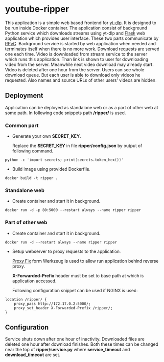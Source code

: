 # youtube-ripper
This application is a simple web based frontend for [yt-dlp](https://github.com/yt-dlp/yt-dlp). It is designed to be run inside Docker container. The application consist of background Python service which downloads streams using yt-dlp and [Flask](https://www.palletsprojects.com/p/flask/) web application which provides user interface. These two parts communicate by [RPyC](https://rpyc.readthedocs.io/en/latest/). Background service is started by web application when needed and terminates itself when there is no more work. Download requests are served one each time. Video is downloaded from stream service to the server which runs this application. Than link is shown to user for downloading video from the server. Meanwhile next video download may already start. Video is deleted after one hour from the server. Users can see whole download queue. But each user is able to download only videos he requested. Also names and source URLs of other users' videos are hidden.

## Deployment
Application can be deployed as standalone web or as a part of other web at some path. In following code snippets path **/ripper/** is used.

### Common part
- Generate your own **SECRET_KEY**.

   Replace the **SECRET_KEY** in file **ripper/config.json** by output of following command.

```
python -c 'import secrets; print(secrets.token_hex())'
```

- Build image using provided Dockerfile.
```
docker build -t ripper .
```

### Standalone web
- Create container and start it in background.
```
docker run -d -p 80:5000 --restart always --name ripper ripper
```

### Part of other web
- Create container and start it in background.
```
docker run -d --restart always --name ripper ripper
```

- Setup webserver to proxy requests to the application.

   [Proxy Fix](https://werkzeug.palletsprojects.com/en/3.0.x/middleware/proxy_fix/) form Werkzeug is used to allow run application behind reverse proxy.

   **X-Forwarded-Prefix** header must be set to base path at which is application accessed.

   Following configuration snippet can be used if NGINX is used:

```
location /ripper/ {
    proxy_pass http://172.17.0.2:5000/;
    proxy_set_header X-Forwarded-Prefix /ripper/;
}
```

## Configuration
Service shuts down after one hour of inactivity. Downloaded files are deleted one hour after download finishes. Both these times can be changed near the top of **ripper/service.py** where **service_timeout** and **download_timeout** are set.

